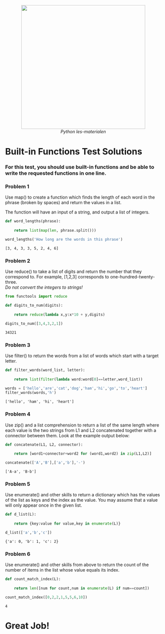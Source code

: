 <center>
    <img src='https://intecbrussel.be/img/logo3.png' width='400px' height='auto'/>
    <br/>
    <em>Python les-materialen</em>
</center>

# Built-in Functions Test Solutions

### For this test, you should use built-in functions and be able to write the requested functions in one line.

### Problem 1

Use map() to create a function which finds the length of each word in the phrase
(broken by spaces) and return the values in a list.

The function will have an input of a string, and output a list of integers.


```python
def word_lengths(phrase):
    
    return list(map(len, phrase.split()))
```


```python
word_lengths('How long are the words in this phrase')
```




    [3, 4, 3, 3, 5, 2, 4, 6]



### Problem 2 

Use reduce() to take a list of digits and return the number that they
correspond to. For example, \[1,2,3] corresponds to one-hundred-twenty-three. 
<br>*Do not convert the integers to strings!* 


```python
from functools import reduce

def digits_to_num(digits):
    
    return reduce(lambda x,y:x*10 + y,digits)
```


```python
digits_to_num([3,4,3,2,1])
```




    34321



### Problem 3

Use filter() to return the words from a list of words which start with a target letter.


```python
def filter_words(word_list, letter):
    
    return list(filter(lambda word:word[0]==letter,word_list))
```


```python
words = ['hello','are','cat','dog','ham','hi','go','to','heart']
filter_words(words,'h')
```




    ['hello', 'ham', 'hi', 'heart']



### Problem 4

Use zip() and a list comprehension to return a list of the same length where each value is the two strings from
L1 and L2 concatenated together with a connector between them. Look at the example output below:


```python
def concatenate(L1, L2, connector):
    
    return [word1+connector+word2 for (word1,word2) in zip(L1,L2)]
```


```python
concatenate(['A','B'],['a','b'],'-')
```




    ['A-a', 'B-b']



### Problem 5

Use enumerate() and other skills to return a dictionary which has the values of the list as keys and the index as the value. You may assume that a value will only appear once in the given list.



```python
def d_list(L):
    
    return {key:value for value,key in enumerate(L)}
```


```python
d_list(['a','b','c'])
```




    {'a': 0, 'b': 1, 'c': 2}



### Problem 6

Use enumerate() and other skills from above to return the count of the number of items in the list whose value equals its index.



```python
def count_match_index(L):
   
    return len([num for count,num in enumerate(L) if num==count])
```


```python
count_match_index([0,2,2,1,5,5,6,10])
```




    4



# Great Job!

